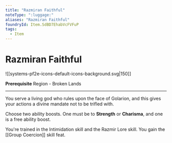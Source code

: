 ```yaml
---
title: "Razmiran Faithful"
noteType: ":luggage:"
aliases: "Razmiran Faithful"
foundryId: Item.SdBD7EhabVcFVFuP
tags:
  - Item
---
```


# Razmiran Faithful
![[systems-pf2e-icons-default-icons-background.svg|150]]

**Prerequisite** Region - Broken Lands

* * *

You serve a living god who rules upon the face of Golarion, and this gives your actions a divine mandate not to be trifled with.

Choose two ability boosts. One must be to **Strength** or **Charisma**, and one is a free ability boost.

You're trained in the Intimidation skill and the Razmir Lore skill. You gain the [[Group Coercion]] skill feat.
